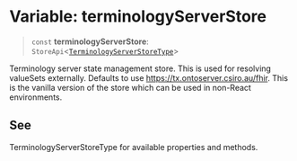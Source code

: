# Variable: terminologyServerStore

> `const` **terminologyServerStore**: `StoreApi`\<[`TerminologyServerStoreType`](../interfaces/TerminologyServerStoreType.md)\>

Terminology server state management store. This is used for resolving valueSets externally.
Defaults to use https://tx.ontoserver.csiro.au/fhir.
This is the vanilla version of the store which can be used in non-React environments.

## See

TerminologyServerStoreType for available properties and methods.
